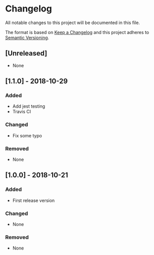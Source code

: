 # Changelog
All notable changes to this project will be documented in this file.

The format is based on [Keep a Changelog](http://keepachangelog.com/en/1.0.0/)
and this project adheres to [Semantic Versioning](http://semver.org/spec/v2.0.0.html).

## [Unreleased]
- None

## [1.1.0] - 2018-10-29
### Added
- Add jest testing
- Travis CI

### Changed
- Fix some typo

### Removed
- None

## [1.0.0] - 2018-10-21
### Added
- First release version

### Changed
- None

### Removed
- None
